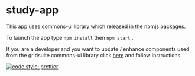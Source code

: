 # study-app

This app uses commons-ui library which released in the npmjs packages.

To launch the app type `npm install` then `npm start` .

If you are a developer and you want to update / enhance components used from the gridsuite commons-ui library
click [here](https://github.com/gridsuite/commons-ui) and follow instructions.

[![code style: prettier](https://img.shields.io/badge/code_style-prettier-ff69b4.svg?style=flat-square)](https://github.com/prettier/prettier)
